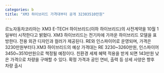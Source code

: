 ```yaml
---
categories: b
title: "XM3 하이브리드 가격대부터 공개 32303510만원"
---
```

르노자동차코리아는 XM3 E-TECH 하이브리드(이하 하이브리드)의 사전계약을 10월 1일부터 시작한다고 밝혔다. XM3 하이브리드는 전기차에 가까운 하이브리드 모델을 표방한다. 전용 외관 디자인과 컬러가 제공된다. RE와 인스파이어로 운영되며, 가격은 3230만원부터다.XM3 하이브리드의 예상 가격대는 RE 3230~3260만원, 인스파이어 3450~3510만원으로 책정될 예정이다. 친환경 세제 혜택 적용을 받게 되면 143만원 낮은 가격으로 차량을 구매할 수 있다. 확정 가격과 공인 연비, 출력 등 상세 사양은 향후 차량 출시